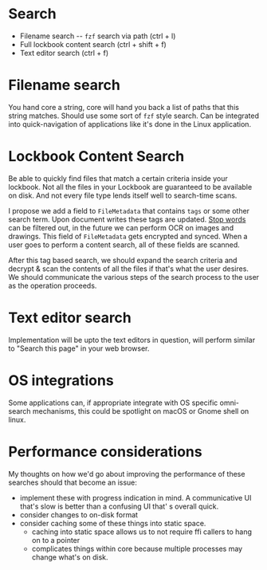 # Search

+ Filename search -- `fzf` search via path (ctrl + l)
+ Full lockbook content search (ctrl + shift + f)
+ Text editor search (ctrl + f)

# Filename search

You hand core a string, core will hand you back a list of paths that this string matches. Should use some sort of `fzf`
style search. Can be integrated into quick-navigation of applications like it's done in the Linux application.

# Lockbook Content Search

Be able to quickly find files that match a certain criteria inside your lockbook. Not all the files in your Lockbook are
guaranteed to be available on disk. And not every file type lends itself well to search-time scans.

I propose we add a field to `FileMetadata` that contains `tags` or some other search term. Upon document writes these
tags are updated. [Stop words](https://en.wikipedia.org/wiki/Stop_word) can be filtered out, in the future we can
perform OCR on images and drawings. This field of `FileMetadata` gets encrypted and synced. When a user goes to perform
a content search, all of these fields are scanned.

After this tag based search, we should expand the search criteria and decrypt & scan the contents of all the files if
that's what the user desires. We should communicate the various steps of the search process to the user as the operation
proceeds.

# Text editor search

Implementation will be upto the text editors in question, will perform similar to "Search this page" in your web
browser.

# OS integrations

Some applications can, if appropriate integrate with OS specific omni-search mechanisms, this could be spotlight on
macOS or Gnome shell on linux.

# Performance considerations

My thoughts on how we'd go about improving the performance of these searches should that become an issue:

+ implement these with progress indication in mind. A communicative UI that's slow is better than a confusing UI that'
  s overall quick.
+ consider changes to on-disk format
+ consider caching some of these things into static space.
    + caching into static space allows us to not require ffi callers to hang on to a pointer
    + complicates things within core because multiple processes may change what's on disk.